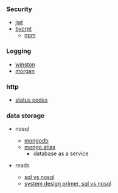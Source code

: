 ### Security
- [jwt](https://jwt.io/introduction/)
- [bycrpt](https://en.wikipedia.org/wiki/Bcrypt)
  - [npm](https://www.npmjs.com/package/bcrypt)
  
### Logging
- [winston](https://www.npmjs.com/package/winston)
- [morgan](https://www.npmjs.com/package/morgan)

### http
  - [status codes](https://developer.mozilla.org/en-US/docs/Web/HTTP/Status)
  
### data storage
  - nosql
    - [mongodb](https://www.mongodb.com/2)
    - [mongo atlas](https://www.mongodb.com/cloud/atlas)
      - database as a service
  
  
  - reads
    - [sql vs nosql](https://www.sitepoint.com/sql-vs-nosql-differences/)
    - [system design primer, sql vs nosql](https://github.com/donnemartin/system-design-primer#sql-or-nosql)
